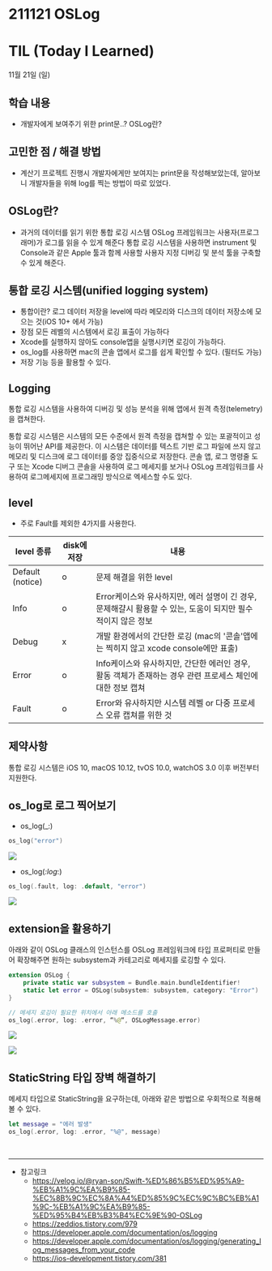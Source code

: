 # 211121 OSLog
# TIL (Today I Learned)


11월 21일 (일)

## 학습 내용
- 개발자에게 보여주기 위한 print문..? OSLog란?
&nbsp;

## 고민한 점 / 해결 방법
- 계산기 프로젝트 진행시 개발자에게만 보여지는 print문을 작성해보았는데, 알아보니 개발자들을 위해 log를 찍는 방법이 따로 있었다.
## OSLog란?
- 과거의 데이터를 읽기 위한 통합 로깅 시스템
    OSLog 프레임워크는 사용자(프로그래머)가 로그를 읽을 수 있게 해준다
    통합 로깅 시스템을 사용하면 instrument 및 Console과 같은 Apple 툴과 함께 사용할 사용자 지정 디버깅 및 분석 툴을 구축할 수 있게 해준다.
    
## 통합 로깅 시스템(unified logging system)
* 통합이란?
    로그 데이터 저장을 level에 따라 메모리와 디스크의 데이터 저장소에 모으는 것(iOS 10+ 에서 가능)
* 장점
    모든 레벨의 시스템에서 로깅 표출이 가능하다
* Xcode를 실행하지 않아도 console앱을 실행시키면 로깅이 가능하다.
* os_log를 사용하면 mac의 콘솔 앱에서 로그를 쉽게 확인할 수 있다. (필터도 가능)
* 저장 기능 등을 활용할 수 있다.

## Logging
통합 로깅 시스템을 사용하여 디버깅 및 성능 분석을 위해 앱에서 원격 측정(telemetry)을 캡쳐한다.

통합 로깅 시스템은 시스템의 모든 수준에서 원격 측정을 캡쳐할 수 있는 포괄적이고 성능이 뛰어난 API를 제공한다. 이 시스템은 데이터를 텍스트 기반 로그 파일에 쓰지 않고 메모리 및 디스크에 로그 데이터를 중앙 집중식으로 저장한다. 콘솔 앱, 로그 명령줄 도구 또는 Xcode 디버그 콘솔을 사용하여 로그 메세지를 보거나 OSLog 프레임워크를 사용하여 로그메세지에 프로그래밍 방식으로 엑세스할 수도 있다.

## level
* 주로 Fault를 제외한 4가지를 사용한다.

| level 종류 | disk에 저장 |	내용 |
| - | - | - |
| Default (notice) | o | 문제 해결을 위한 level |
| Info | o | Error케이스와 유사하지만, 에러 설명이 긴 경우, 문제해걀시 활용할 수 있는, 도움이 되지만 필수적이지 않은 정보 |
| Debug | x | 개발 환경에서의 간단한 로깅 (mac의 '콘솔'앱에는 찍히지 않고 xcode console에만 표출) |
| Error | o | Info케이스와 유사하지만, 간단한 에러인 경우, 활동 객체가 존재하는 경우 관련 프로세스 체인에 대한 정보 캡쳐 |
| Fault | o | Error와 유사하지만 시스템 레벨 or 다중 프로세스 오류 캡쳐를 위한 것 |

## 제약사항
통합 로깅 시스템은 iOS 10, macOS 10.12, tvOS 10.0, watchOS 3.0 이후 버전부터 지원한다.

## os_log로 로그 찍어보기

* os_log(_:)
```swift
os_log("error")
```

![](https://i.imgur.com/bAMUbbn.png)

* os_log(_:log_:)
```swift
os_log(.fault, log: .default, "error")
```

![](https://i.imgur.com/py8HLbd.png)

## extension을 활용하기
아래와 같이 OSLog 클래스의 인스턴스를 OSLog 프레임워크에 타입 프로퍼티로 만들어 확장해주면 원하는 subsystem과 카테고리로 메세지를 로깅할 수 있다.
```swift
extension OSLog {
    private static var subsystem = Bundle.main.bundleIdentifier!
    static let error = OSLog(subsystem: subsystem, category: "Error")
}

// 메세지 로깅이 필요한 위치에서 아래 메소드를 호출
os_log(.error, log: .error, “%@“, OSLogMessage.error)
```
![](https://i.imgur.com/jaB9tGn.png)

![](https://i.imgur.com/Zz2Rjpb.png)


## StaticString 타입 장벽 해결하기
메세지 타입으로 StaticString을 요구하는데, 아래와 같은 방법으로 우회적으로 적용해볼 수 있다.

```swift
let message = "에러 발생"
os_log(.error, log: .error, "%@", message)
```

&nbsp;

---

- 참고링크
    - https://velog.io/@ryan-son/Swift-%ED%86%B5%ED%95%A9-%EB%A1%9C%EA%B9%85-%EC%8B%9C%EC%8A%A4%ED%85%9C%EC%9C%BC%EB%A1%9C-%EB%A1%9C%EA%B9%85-%ED%95%B4%EB%B3%B4%EC%9E%90-OSLog
    - https://zeddios.tistory.com/979
    - https://developer.apple.com/documentation/os/logging
    - https://developer.apple.com/documentation/os/logging/generating_log_messages_from_your_code
    - https://ios-development.tistory.com/381
